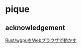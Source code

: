 # pique

## acknowledgement
[Rust/wgpuをWebブラウザで動かす](https://zenn.dev/matcha_choco010/articles/2022-07-11-wgpu-web)